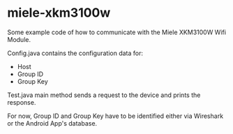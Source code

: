# miele-xkm3100w

Some example code of how to communicate with the Miele XKM3100W Wifi Module.

Config.java contains the configuration data for:
- Host
- Group ID
- Group Key

Test.java main method sends a request to the device and prints the response.

For now, Group ID and Group Key have to be identified either via Wireshark or the Android App's database.